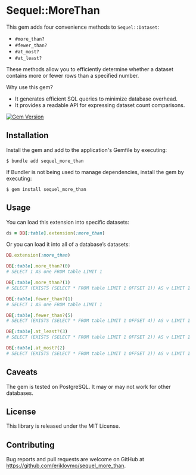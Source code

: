 # Sequel::MoreThan

This gem adds four convenience methods to `Sequel::Dataset`:

* `#more_than?`
* `#fewer_than?`
* `#at_most?`
* `#at_least?`

These methods allow you to efficiently determine whether a dataset contains more or fewer rows than a specified number.

Why use this gem?

* It generates efficient SQL queries to minimize database overhead.
* It provides a readable API for expressing dataset count comparisons.

[![Gem Version](https://badge.fury.io/rb/sequel_more_than.svg)](https://badge.fury.io/rb/sequel_more_than)

## Installation

Install the gem and add to the application's Gemfile by executing:

    $ bundle add sequel_more_than

If Bundler is not being used to manage dependencies, install the gem by executing:

    $ gem install sequel_more_than

## Usage

You can load this extension into specific datasets:

```ruby
ds = DB[:table].extension(:more_than)
``````

Or you can load it into all of a database’s datasets:

```ruby
DB.extension(:more_than)

DB[:table].more_than?(0)
# SELECT 1 AS one FROM table LIMIT 1

DB[:table].more_than?(1)
# SELECT (EXISTS (SELECT * FROM table LIMIT 1 OFFSET 1)) AS v LIMIT 1

DB[:table].fewer_than?(1)
# SELECT 1 AS one FROM table LIMIT 1

DB[:table].fewer_than?(5)
# SELECT (EXISTS (SELECT * FROM table LIMIT 1 OFFSET 4)) AS v LIMIT 1

DB[:table].at_least?(3)
# SELECT (EXISTS (SELECT * FROM table LIMIT 1 OFFSET 2)) AS v LIMIT 1

DB[:table].at_most?(2)
# SELECT (EXISTS (SELECT * FROM table LIMIT 1 OFFSET 2)) AS v LIMIT 1

```

## Caveats

The gem is tested on PostgreSQL. It may or may not work for other databases.

## License

This library is released under the MIT License.

## Contributing

Bug reports and pull requests are welcome on GitHub at https://github.com/eriklovmo/sequel_more_than.
